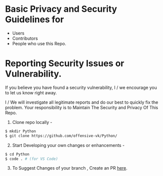 # Basic Privacy and Security Guidelines for 
- Users
- Contributors
- People who use this Repo.

# Reporting Security Issues or Vulnerability.
If you believe you have found a security vulnerability, I / we encourage you to let us know right away.

I / We will investigate all legitimate reports and do our best to quickly fix the problem.
Your responsibility is to Maintain The Security and Privacy Of This Repo.

1. Clone repo locally - 
```bash
$ mkdir Python
$ git clone https://github.com/offensive-vk/Python/
```

2. Start Developing your own changes or enhancements -
```bash
$ cd Python
$ code . # (for VS Code)
```

3. To Suggest Changes of your branch , Create an PR [here](https://github.com/offensive-vk/Python/pr).
